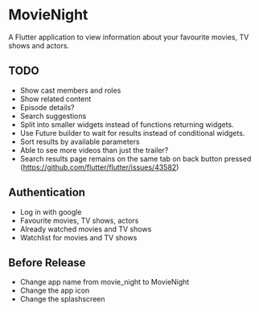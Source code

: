 # MovieNight

A Flutter application to view information about your favourite movies, TV shows and actors.

## TODO
- Show cast members and roles
- Show related content
- Episode details?
- Search suggestions
- Split into smaller widgets instead of functions returning widgets.
- Use Future builder to wait for results instead of conditional widgets.
- Sort results by available parameters
- Able to see more videos than just the trailer?
- Search results page remains on the same tab on back button pressed (https://github.com/flutter/flutter/issues/43582)

## Authentication
- Log in with google
- Favourite movies, TV shows, actors
- Already watched movies and TV shows
- Watchlist for movies and TV shows

## Before Release
- Change app name from movie_night to MovieNight
- Change the app icon
- Change the splashscreen
